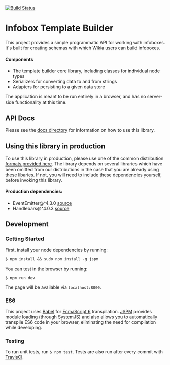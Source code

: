 [![Build Status](https://travis-ci.org/Wikia/infobox-template-builder.svg?branch=dev)](https://travis-ci.org/Wikia/infobox-template-builder)
# Infobox Template Builder

This project provides a simple programmatic API for working with infoboxes. It's built for creating schemas with which Wikia users can build infoboxes.

#### Components
* The template builder core library, including classes for individual node types
* Serializers for converting data to and from strings
* Adapters for persisting to a given data store

The application is meant to be run entirely in a browser, and has no server-side functionality at this time. 

## API Docs
Please see the [docs directory](docs) for information on how to use this library. 

## Using this library in production
To use this library in production, please use one of the common distribution [formats provided here](https://github.com/Wikia/infobox-template-builder/tree/dev/dist). The library depends on several libraries which have been omitted from our distributions in the case that you are already using these libaries. If not, you will need to include these dependencies yourself, before invoking this library.
#### Production dependencies:
* EventEmitter@^4.3.0 [source](https://github.com/Olical/EventEmitter) 
* Handlebars@^4.0.3 [source](https://github.com/wycats/handlebars.js/)

## Development
### Getting Started
First, install your node dependencies by running:

`$ npm install && sudo npm install -g jspm`

You can test in the browser by running:

`$ npm run dev`

The page will be available via `localhost:8000`.

### ES6
This project uses [Babel](https://babeljs.io/) for [EcmaScript 6](https://babeljs.io/docs/learn-es2015/) transpilation. [JSPM](http://jspm.io/) provides module loading (through SystemJS) and also allows you to automatically transpile ES6 code in your browser, eliminating the need for compilation while developing.

### Testing
To run unit tests, run `$ npm test`. Tests are also run after every commit with [TravisCI](https://travis-ci.org/profile/Wikia).
